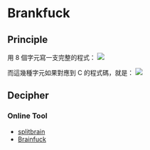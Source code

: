 Brankfuck
===
## Principle
用 8 個字元寫一支完整的程式：
![](https://i.imgur.com/XW4V8pj.png)

而這幾種字元如果對應到 C 的程式碼，就是：
![](https://i.imgur.com/5AoPNGQ.png)

## Decipher
### Online Tool
- [splitbrain](https://www.splitbrain.org/services/ook)
- [Brainfuck](https://www.dcode.fr/brainfuck-language)